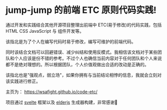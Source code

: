 # jump-jump 的前端 ETC 原则代码实践!

通过开发和实践结合其他开源项目整理出前端中 ETC(易于修改)的代码实践，包括 HTML CSS JavaScript 与 组件开发等。  

该指北是为了个人在编写代码时易于修改，编写可维护的前端代码。

同时该结合文档可以回避错误、减少纠结和使用反模式。我相信该文档对于某些团队和个人应该是份不错的参考。不过个人也确信当前内容对于任何团队和个人来说都不是绝对理想的。所以根据团队，个人价值观做出合适的改动是正确的。  

该指北也是"强观点，弱立场"，如果你拥有与当前结论相悖的信息，我就会立刻对该实践进行修正。

主页为： https://wsafight.github.io/code-etc/

项目通过 [svelte](https://github.com/sveltejs/svelte) 框架以及 [elderjs](https://github.com/Elderjs/elderjs) 生成器构建，非常感谢🙏
